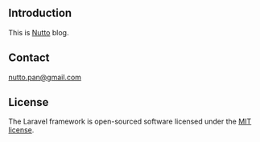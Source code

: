 ## Introduction

This is [Nutto](http://blog.nuttopan.cn) blog.

## Contact

[nutto.pan@gmail.com](nutto.pan@gmail.com)


## License

The Laravel framework is open-sourced software licensed under the [MIT license](https://github.com/nutto/nutto.github.io/blob/master/LICENSE).